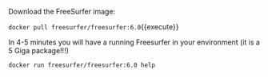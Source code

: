 Download the FreeSurfer image:

`docker pull freesurfer/freesurfer:6.0`{{execute}}

In 4-5 minutes you will have a running Freesurfer in your environment (it is a 5 Giga package!!!)

`docker run freesurfer/freesurfer:6.0 help`

